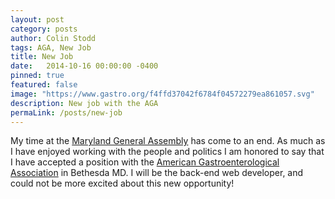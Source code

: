 ```yaml
---
layout: post
category: posts
author: Colin Stodd
tags: AGA, New Job
title: New Job
date:   2014-10-16 00:00:00 -0400
pinned: true
featured: false
image: "https://www.gastro.org/f4ffd37042f6784f04572279ea861057.svg"
description: New job with the AGA
permaLink: /posts/new-job
---
```


My time at the <a href="http://mgaleg.maryland.gov/webmga/frm1st.aspx?tab=home" target="_blank">Maryland General Assembly</a> has come to an end.  As much as I have enjoyed working with the people and politics I am honored to say that I have accepted a position with the <a href="http://www.gastro.org/" target="_blank">American Gastroenterological Association</a> in Bethesda MD.  I will be the back-end web developer, and could not be more excited about this new opportunity!
